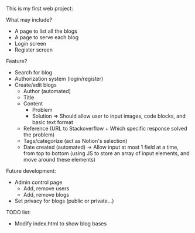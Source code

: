 This is my first web project:

What may include?
- A page to list all the blogs
- A page to serve each blog
- Login screen
- Register screen

Feature?
- Search for blog
- Authorization system (login/register)
- Create/edit blogs
    + Author (automated)
    + Title
    + Content
        * Problem
        * Solution
        => Should allow user to input images, code blocks, and basic text format
    + Reference (URL to Stackoverflow + Which specific response solved the problem)
    + Tags/categorize (act as Notion's selection)
    + Date created (automated)
    -> Allow input at most 1 field at a time, from top to bottom (using JS to store an array of input elements, and move around these elements)


Future development: 
- Admin control page
    + Add, remove users
    + Add, remove blogs
- Set privacy for blogs (public or private...)

TODO list:
- Modify index.html to show blog bases